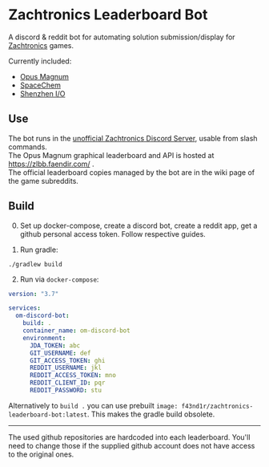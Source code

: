 # Zachtronics Leaderboard Bot

A discord & reddit bot for automating solution submission/display for [Zachtronics](http://www.zachtronics.com/) games.

Currently included:
 - [Opus Magnum](https://www.zachtronics.com/opus-magnum/)
 - [SpaceChem](https://www.zachtronics.com/spacechem/)
 - [Shenzhen I/O](https://www.zachtronics.com/shenzhen-io/)
 
## Use
The bot runs in the [unofficial Zachtronics Discord Server](https://discord.gg/98QNzdJ), usable from slash commands.  
The Opus Magnum graphical leaderboard and API is hosted at https://zlbb.faendir.com/ .  
The official leaderboard copies managed by the bot are in the wiki page of the game subreddits.

## Build
0. Set up docker-compose, create a discord bot, create a reddit app, get a github personal access token. Follow respective guides.

1. Run gradle:
```
./gradlew build
``` 
2. Run via `docker-compose`:
```yaml
version: "3.7"

services:
  om-discord-bot:
    build: .
    container_name: om-discord-bot
    environment:
      JDA_TOKEN: abc
      GIT_USERNAME: def
      GIT_ACCESS_TOKEN: ghi
      REDDIT_USERNAME: jkl
      REDDIT_ACCESS_TOKEN: mno
      REDDIT_CLIENT_ID: pqr
      REDDIT_PASSWORD: stu
```
Alternatively to `build .` you can use prebuilt `image: f43nd1r/zachtronics-leaderboard-bot:latest`. This makes the gradle build obsolete.

---

The used github repositories are hardcoded into each leaderboard. You'll need to change those if the supplied github account does not have access to the original ones.
